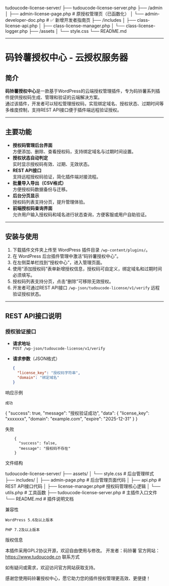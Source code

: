 tudoucode-license-server/
├── tudoucode-license-server.php
├── /admin
│   ├── admin-license-page.php             # 原授权管理页（已函数化）
│   └── admin-developer-doc.php            # ✅ 新增开发者指南页
├── /includes
│   ├── class-license-api.php
│   ├── class-license-manager.php
│   └── class-license-logger.php
├── /assets
│   └── style.css
└── README.md
__________________________________________________________________________________________
# 码铃薯授权中心 - 云授权服务器

## 简介

**码铃薯授权中心**是一款基于WordPress的云端授权管理插件，专为码铃薯系列插件提供授权码生成、管理和验证的云端解决方案。  
通过该插件，开发者可以轻松管理授权码，实现绑定域名、授权状态、过期时间等多维度控制，支持REST API接口便于插件端远程验证授权。

---

## 主要功能

- **授权码管理后台界面**  
  方便添加、删除、查看授权码，支持绑定域名与过期时间设置。  
- **授权状态自动判定**  
  实时显示授权码有效、过期、无效状态。  
- **REST API接口**  
  支持远程授权码验证，简化插件端对接流程。  
- **批量导入导出（CSV格式）**  
  方便授权码数据备份与迁移。  
- **后台分页显示**  
  授权码列表支持分页，提升管理体验。  
- **前端授权码查询界面**  
  允许用户输入授权码和域名进行状态查询，方便客服或用户自助验证。  

---

## 安装与使用

1. 下载插件文件夹上传至 WordPress 插件目录 `/wp-content/plugins/`。  
2. 在 WordPress 后台插件管理中激活“码铃薯授权中心”。  
3. 在左侧菜单栏找到“授权中心”，进入管理页面。  
4. 使用“添加授权码”表单新增授权信息，授权码可自定义，绑定域名和过期时间必须填写。  
5. 授权码列表支持分页，点击“删除”可移除无效授权。  
6. 开发者可通过REST API接口 `/wp-json/tudoucode-license/v1/verify` 远程验证授权状态。  

---

## REST API接口说明

### 授权验证接口

- **请求地址**  
  `POST /wp-json/tudoucode-license/v1/verify`

- **请求参数**（JSON格式）  
  ```json
  {
    "license_key": "授权码字符串",
    "domain": "绑定域名"
  }


响应示例

    成功

{
  "success": true,
  "message": "授权验证成功",
  "data": {
    "license_key": "xxxxxxx",
    "domain": "example.com",
    "expire": "2025-12-31"
  }
}

失败

        {
          "success": false,
          "message": "授权码不存在"
        }

文件结构

tudoucode-license-server/
├── assets/
│   └── style.css          # 后台管理样式
├── includes/
│   ├── admin-page.php     # 后台管理页面代码
│   ├── api.php            # REST API接口代码
│   ├── license-manager.php# 授权码管理核心逻辑
│   └── utils.php          # 工具函数
├── tudoucode-license-server.php  # 主插件入口文件
└── README.md              # 插件说明文档

兼容性

    WordPress 5.6及以上版本

    PHP 7.2及以上版本

版权信息

本插件采用GPL2协议开源，欢迎自由使用与修改。
开发者：码铃薯
官方网站：https://www.tudoucode.cn
联系方式

如有疑问或需求，欢迎访问官方网站获取支持。

感谢您使用码铃薯授权中心，愿它助力您的插件授权管理更高效、更便捷！